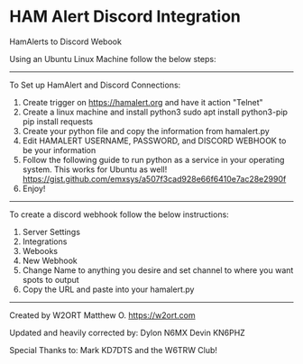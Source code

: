 # HAM Alert Discord Integration
HamAlerts to Discord Webook


Using an Ubuntu Linux Machine follow the below steps:

----------------------------------------------------------------------------------------------------
To Set up HamAlert and Discord Connections:
1. Create trigger on https://hamalert.org and have it action "Telnet"
2. Create a linux machine and install python3
   sudo apt install python3-pip
   pip install requests
3. Create your python file and copy the information from hamalert.py
4. Edit HAMALERT USERNAME, PASSWORD, and DISCORD WEBHOOK to be your information
5. Follow the following guide to run python as a service in your operating system. This works for Ubuntu as well!
https://gist.github.com/emxsys/a507f3cad928e66f6410e7ac28e2990f
6. Enjoy!

----------------------------------------------------------------------------------------------------
To create a discord webhook follow the below instructions:
1. Server Settings
2. Integrations
3. Webooks
4. New Webhook
5. Change Name to anything you desire and set channel to where you want spots to output
6. Copy the URL and paste into your hamalert.py

----------------------------------------------------------------------------------------------------

Created by W2ORT
Matthew O.
https://w2ort.com

Updated and heavily corrected by:
Dylon N6MX
Devin KN6PHZ

Special Thanks to:
Mark KD7DTS and the W6TRW Club!
